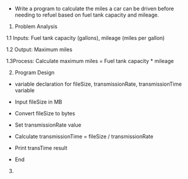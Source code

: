 - Write a program to calculate the miles a car can be driven before needing to refuel based on fuel tank capacity and mileage.

1. Problem Analysis

1.1 Inputs: Fuel tank capacity (gallons), mileage (miles per gallon) 

1.2 Output: Maximum miles 

1.3Process: Calculate maximum miles = Fuel tank capacity * mileage

2. Program Design

- variable declaration for fileSize, transmissionRate, transmissionTime variable 

- Input fileSize in MB 

- Convert fileSize to bytes 

- Set transmissionRate value

- Calculate transmissionTime = fileSize / transmissionRate 

- Print transTime result 

- End

3.
